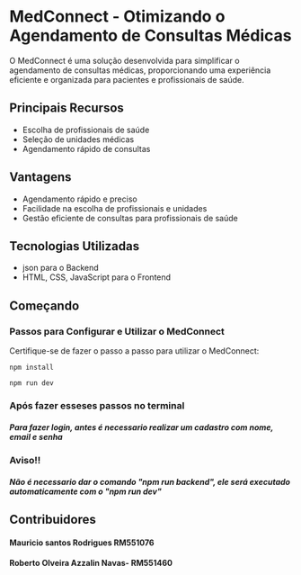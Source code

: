 <!DOCTYPE html>
<html lang="pt-br">
<head>
  <meta charset="UTF-8">
  <meta name="viewport" content="width=device-width, initial-scale=1.0">
</head>
<body>
  <h1>MedConnect - Otimizando o Agendamento de Consultas Médicas</h1>
  <p>O MedConnect é uma solução desenvolvida para simplificar o agendamento de consultas médicas, proporcionando uma experiência eficiente e organizada para pacientes e profissionais de saúde.</p>
  <h2>Principais Recursos</h2>
  <ul>
    <li>Escolha de profissionais de saúde</li>
    <li>Seleção de unidades médicas</li>
    <li>Agendamento rápido de consultas</li>
  </ul>
  <h2>Vantagens</h2>
  <ul>
    <li>Agendamento rápido e preciso</li>
    <li>Facilidade na escolha de profissionais e unidades</li>
    <li>Gestão eficiente de consultas para profissionais de saúde</li>
  </ul>
  <h2>Tecnologias Utilizadas</h2>
  <ul>
    <li>json para o Backend</li>
    <li>HTML, CSS, JavaScript para o Frontend</li>
  </ul>
  <h2>Começando</h2>
  <h3>Passos para Configurar e Utilizar o MedConnect</h3>
  <p>Certifique-se de fazer o passo a passo para utilizar o MedConnect:</p>
  <pre><code>npm install</code></pre>
   <pre><code>npm run dev</code></pre>
    </li>
  </ol>
  <h3>Após fazer esseses passos no terminal</h3>
  <h5>Para fazer login, antes é necessario realizar um cadastro com nome, email e senha</h5>
  <h3>Aviso!!</h3>
  <h5>Não é necessario dar o comando "npm run backend", ele será executado automaticamente com o "npm run dev"</h5>
  <h2>Contribuidores</h2>
  <h4>Mauricio santos Rodrigues RM551076</h4>
  <h4>Roberto Olveira Azzalin Navas- RM551460</h4>
</body>
</html>